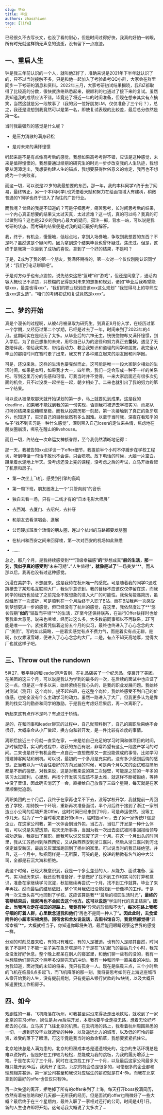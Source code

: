 ```yaml
---
slug: 毕业
title: 毕业
authors: zhaozhiwen
tags: [life]
---
```


已经很久不去写长文，也没了看的耐心，但是时间过得好快，我真的好怕一转眼，所有时光就这样悄无声息的流逝，没有留下一点痕迹。

## 一、重启人生

钟是我三年前认识的一个人，就叫他Z好了，准确来说是2021年下半年就认识了的，只不过当时接触不多，只是和他一起加入了考验备考QQ小群，大家会在群里同步一下考研的消息和资料。2022年三月，大家考研初试结果揭晓，我和Z都取得了比较高的分数，很快就热络熟悉起来，很顺利的也通过了接下来的复试。虽然我知道我的成绩应该不错，毕竟花了将近一年的时间准备，但现在想来其实有点搞笑，当然这就是另一段故事了（我的另一位好朋友LM，仅仅准备了三个月？），总之，我还是没想到我竟然可以是第一名，即使复试表现的比较差，最后总分依然是第一名。

当时我最强烈的感觉是什么呢？

- 是压力消散的满身轻松

- 是对未来的满怀憧憬

听起来是不是有点像高考后的感觉，我想如果高考考得不错，应该是这种感觉，未来是值得憧憬的，我想要通过续期的研究生的时光一步步改变我的人生轨迹，我想要从泥潭走出，我想要构建人生的锚点，我想要获得世俗意义的肯定，我再也不想成为一个失败者。

而这一切，可以说是22岁的我最想要的东西，那一年，我的本科同学Y终于去了网易，最终转正，另一个本科同学L也凭借着天赋和努力在绘画领域大有建树，稍微普通的Y同学也终于进入了向往的广告行业。

而我呢？曾经的我是不知道的？可是仔细思考，痛苦思考，长时间思考后的结果，一个内心真正想要的结果又太过天真，太过苦难？这一切，真的可以吗？我真的可以做到吗？这也是22岁的我内心最大的疑问。孤注一掷，背水一站，可以说是我考研的状态。而考研的结果便是对我的疑问最好的解答。

我，终于，有机会，慢慢地，低起点地，拿到入场券地，争取到我想要的东西？不是吗？虽然这是个疑问句，因为拿到这个结果毕竟也曾怀疑过，焦虑过。但是，这终于是我第一次尝到了成功的喜悦，拿到了一个好的结果，不是吗？

于是，Z成为了我的第一个朋友，我满怀期待的，第一次对一个仅仅刚刚认识同学说：“我们打电话聊聊吧”。

于是对方似乎也有点震惊，说先结束这把“篮球”和“游戏”，但还是同意了，通话内容大概也记不清楚，只模糊的记得是对未来的想象和规划，诸如“毕业后我希望能够xxx，最差也得xxx”，“我们的职业规划应该xxx这么规划” “我觉得马上的导师应该xxx这么选”，“咱们的考研初试和复试竟然是xxxx”。

## 二、梦的开始

真是个漫长的过程啊，从被4月被录取为研究生，到真正9月份入学，在经历过第一个学期，又经历过第二个学期，已经是过去了一年，时间来到了2023年的4月。这期间实在是经历了太多。从毕业后的六神无主，恍恍惚惚却又满怀憧憬，到入学后，为了自己想象的未来，用尽自己认为的途径和努力真正去**蛰伏**，遇见了无数陪伴我，带给我欢笑、带给我动力、教会我知识和道理的同学和朋友。我完全从毕业的那段时间在暂时走了出来，我又有了各种建立起来的朋友圈和同学圈。

可是，还没来急，这样的生活也要戛然而止，这可能是唯一一段大家朝夕相处的生活时间，如果是本科，如果我才大一，四年后，我们一定会形成一种不一样的关系吧。写到这里万分的伤感和可惜，可我当时并不觉得，一来大家后面还有很多次见面的机会，只不过没发一起坐在一起，朝夕相处了。二来也就引出了我的努力的第一个结果。

可以说从被录取那天就开始谋划的第一步，马上就要见到成果，这是我的deadline，如果我不能找到我的第一份实现，否则我将被迫去学校实习，而那从打听的结果来说糟糕至极。而我从投简历那一刻起，第一次接触到了真正的象牙塔外，也知道了，实现自己的目标依然有多么困难。以至于当时我，深夜在看知乎的帖子“找不到实习是一种什么感觉”，深刻带入自己loser的定位来共情，焦虑地在朋友圈崩溃，嘶吼在醒山的livehouse。

而且一切，终结在一次命运女神额眷顾，至今我仍然清晰地记得：

那一天，我被告知xx点详谈一下offer细节，我提前半个小时不停踱步在学校工程坊，听到电话一句话不敢也不会讲，只会嗯嗯。放下电话的时候，大脑一片空白，蹲坐着水泥地上半天。没考虑还没上完的课程，没考虑之后的考试，立马开始看起了机票和房子。

- 第一次坐上飞机，感受到引擎的轰鸣

- 第一周下班，朋友圈发上一个“只管向前”的音乐

- 独自去看一场，只有一二线才有的“日本电影大师展”

- 去西湖、去厦门、去绍兴，去补牙
- 和朋友去看演唱会、逛展

- 公司硬加班发个矫情的朋友圈，连过个杭州的马路都要发朋圈
- 在杭州和西安之间来回穿梭，第一次对西安的机场如此熟悉
- ......

总之，那几个月，是我持续感受到**“顶级幸福感”**的**“梦想成真”**般的生活，那一刻，我似乎真的感受到**“未来可期”**、**”人生值得“**，就像是过了**”一场美梦“**。而从那以后，我再也没有过这种感觉。

沉浸在美梦中，不想醒来。这是我待在杭州唯一的感觉。可是随着我的同学C通过跳槽去了某知名互联网大厂，我似乎意识到，我的目标不应该仅仅停留在这，而我同学的经历也验证了之前完全不敢想象的进入大厂的可能性。我匆匆投递简历，虽然经历了一次波折，可是顺利在一个月后终于入职了B站，而在B站我再一次感受到梦想更进一步的感觉，但已经没有了杭州的感觉，在这里，我依然度过了**“悠长假期”**似的**”轻盈而平坦“**的生活，ZF至今还保持联系，在进行Offer抉择时也给我我重大意见，说来也唏嘘，经历过这么多，大多数前同事都以不再联系，ZF可能是唯一一个。紧接着凭借着这份五个月的实习，最终也终进入了心心念念的大厂“美团”。写的如此简略，一是着实感觉有点不费力气，而是着实有点无聊。是啊，仅仅靠滚雪球，便进入了心心念念的大厂。二是，有点不知天高地厚，觉得大厂也就这样子吧。

## 三、Throw out the rundown

5月27，我平静的和leader道声告别，在礼品店买了一个纪念品，便离开了美团。在美团的这三个月，可以说是我认为学到的最多的一次，在后续的面试中也应证了这一点。但是这一年多以来，始终萦绕在我心头的，是我的职业发展问题。我始终对测试（测开）这个岗位，提不起兴趣，在这整个岗位，我始终感受不到自己的价值感。也完全没有什么主动学习的动力。虽然一路进入了大厂。但我更多认为是靠我的找实习的勤奋和同学的激励。于是我在考虑好后果后，再一次离职了。

听起来这有点作不是吗？有点过于矫情。

是的，在和同事和leader聊天的过程中，自己就预料到了，自己的离职后果绝不会很好，大概率会从小厂做起，换方向和转开发，是一件比较有难度的事情。

离职后接近三个月就一直呆在家，一来是给自己充足的学习时间和做项目的时间，那时候觉得，实习的过程中，收获的东西有限，非常希望有这么一段脱产学习的时间。二来也是终于有机会做一点自己一直想做却又一直没能做成的事情，比如学习搭建博客网站和刷机。可以说，最初的一个多月是充实的。没有多少感到后悔的感觉。正当我以为一切会往着好的方向发展的时候，可是两个月以来的面试和投简历都是不断的碰壁，对我来说，这是对我来说的第二次碰壁，可能是之前的一年多的实习太过顺利，心里想，再找个开发实习应该不是太难，就这样不断被拒绝，等待中没了音讯，因此确实消沉了一会，直接给自己放假了三四个星期，每天就是在家里顺懒觉追剧。

离职美团的三个月后，我终于在家再也呆不下去，没等学校开学，我就提前一周回去了学校，期待换一个环境，重新再次准备面试，半个月后终于接到了浙江一家制造业小公司的后端开发Offer，这时时间已经来到了9月，可是命运使然，没等工作几天，就为了一个当时看来更好的offer，临时毁offer，去了另一家传统IT信息企业，在这家公司我，第一次体会到当外包，当乙方，当驻厂开发是一种什么体验，可以说是失望透顶，每天无所事事，当因为我一次出去面试被同事回报给领导被劝退后，我提出了离职。而我可以说又荒废了这一个月。在这一个月出头的时间里，我从江苏扬州到陕西西安，又从陕西西安到浙江嘉兴，然后从浙江嘉兴到河北保定雄安新区，最后又灰溜溜跑回到了扬州的家里。可以说当时的我已经绝望。并且，这一个月中，秋招同样是一无所获，可笑的是，投递的稍微有名气的中大公司，全都是石沉大海和拒绝。

我这个时候，已经大概意识到，我是一个多么差劲的人，从能力、面试准备、运气、实习经历来讲，我还没有准备好，于是做好了找不到工作和实习的打算和意识，准备在家继续学习沉淀，秋招继续再尝试一个月，找不到工作就算，毕业了来年再找。然而最后的结局依旧，整个10月我依旧没能找到一份像样的工作。于是再一次又垂头丧气地回到了学校。这应该算是我**“最后的校园生活时光”**，最终的答辩结束后，我就再也不会回去这个地方。这可以说是**“学生时代的真正结束”**。因此，当我再次走在校园的道路上，我竟有种**“异常的珍惜和不舍”**，每次在路上我都仔细的盯着人群，心里默念道我和他们**“再也不是同一种人了”**。因此此时，去食堂附件的小超市买根烤肠，回宿舍和舍友说说话，去图书馆自习，我竟然都觉得**“异常幸福”**。大概就相当于，你知道你即将失明，最后能用眼睛观察这世界的感觉一样。

分别的时刻总要来临，有的只有难过，有的人是被迫，也有的人是顺其自然，时间到了不是吗？不能一辈子呆在象牙塔是吗？于是在飞机起飞的最后几个小时，我完全没发好好休息，整个晚上都呆在别人的寝室里，和他们聊一些有的没的，我有一种想陪他们聊完这个两年多没聊完天的冲动，我有一种和同学一直呆着的冲动。因为我知道，面对我的未知的将来，我只有孤身一人。现在是临晨三点，三个小时后的飞机在临晨6点多起飞，而飞机降落的那一刻，我将要思考如何在上海这座城市从零开始我的人生，没有提前规划，只有提前从银行贷款的1w块钱，以及大概只知道要找工作租房子。

## 四、如今

戏剧性的一幕，飞机降落在杭州，可我甚至买没来得及走出地铁站，就收到了一家北京的实习offer，岗位是Java后端开发，本着快要毕业走投无路，想着无论好坏都去的心理。立马买了飞往北京的机票。在去机场的路上，我看着杭州周围熟悉的一切，一想到还没毕业就遭受的种种，以及遥远北方的城市，以及低的可怜的薪资，难受的落下了眼泪，可这毕竟是我当时的救命稻草，我想要紧紧抓住它。

北京地铁总是人满为患的，北京的租房成本总是遥遥领先的，北京的生活环境总是难以说好的，但是好在工作较为轻松，总能成为我的跳板，为我的履历增添上一笔。于是在实习了三个月，同时在北京找工作了一个月，以及最后这家公司最多大概只能开到8k后，我离开了北京。北京的机会总是很多的，可惜很多的企业都和理想相差甚远，第一家公司甚至和我说对应届生的薪资就是在4-6k。而我在北京拿到的最好的offer也仅仅只有9k。

再一次失望的离开，拒绝掉了所有的offer来到了上海。每天打开boss投满简历，依然有着被忽略和好几天都一无所获的经历，但是面试的offer也稍微好了一些大概？最后终于在三个星期内，最终入职了一家相对还行的公司，时间是4月1日。新的人生也许即将开始。这句话我大概说了太多次了...













